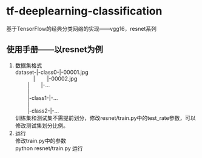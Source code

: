 # tf-deeplearning-classification
基于TensorFlow的经典分类网络的实现——vgg16，resnet系列

## 使用手册——以resnet为例
1. 数据集格式   
dataset-|-class0-|-00001.jpg  
&nbsp;&nbsp;&nbsp;&nbsp;&nbsp;&nbsp;&nbsp;&nbsp;&nbsp;&nbsp;&nbsp;&nbsp;|&nbsp;&nbsp;&nbsp;&nbsp;&nbsp;&nbsp;&nbsp;&nbsp;|-00002.jpg   
&nbsp;&nbsp;&nbsp;&nbsp;&nbsp;&nbsp;&nbsp;&nbsp;|&nbsp;&nbsp;&nbsp;&nbsp;&nbsp;&nbsp;&nbsp;&nbsp;|-...   
&nbsp;&nbsp;&nbsp;&nbsp;&nbsp;&nbsp;&nbsp;&nbsp;|    
&nbsp;&nbsp;&nbsp;&nbsp;&nbsp;&nbsp;&nbsp;&nbsp;|-class1-|-...    
&nbsp;&nbsp;&nbsp;&nbsp;&nbsp;&nbsp;&nbsp;&nbsp;|    
&nbsp;&nbsp;&nbsp;&nbsp;&nbsp;&nbsp;&nbsp;&nbsp;|-class2-|-...    
训练集和测试集不需提前划分，修改resnet/train.py中的test_rate参数，可以修改测试集划分比例。   
2. 运行    
修改train.py中的参数   
python resnet/train.py 运行   

